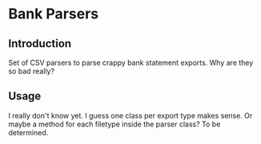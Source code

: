 # Bank Parsers

## Introduction
Set of CSV parsers to parse crappy bank statement exports. Why are they so bad really?

## Usage
I really don't know yet. I guess one class per export type makes sense. Or maybe a method for each filetype inside the parser class? To be determined.

